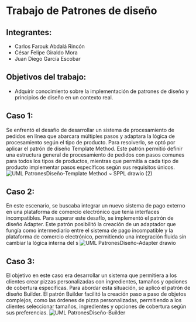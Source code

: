 # Trabajo de Patrones de diseño
## Integrantes:
-	Carlos Farouk Abdalá Rincón
-	César Felipe Giraldo Mora
-	Juan Diego García Escobar
## Objetivos del trabajo:
- Adquirir conocimiento sobre la implementación de patrones de diseño y principios de diseño en un contexto real.
## Caso 1:
Se enfrentó el desafío de desarrollar un sistema de procesamiento de pedidos en línea que abarcara múltiples pasos y adaptara la lógica de procesamiento según el tipo de producto. Para resolverlo, se optó por aplicar el patrón de diseño Template Method. Este patrón permitió definir una estructura general de procesamiento de pedidos con pasos comunes para todos los tipos de productos, mientras que permitía a cada tipo de producto implementar pasos específicos según sus requisitos únicos.
![UML PatronesDiseño-Template Method ~ SPPL drawio (2)](https://github.com/Farouk212022/actividad2Software/assets/88839008/57d735b3-1e2f-4d0b-895d-dd65aa9cd561)

## Caso 2:
En este escenario, se buscaba integrar un nuevo sistema de pago externo en una plataforma de comercio electrónico que tenía interfaces incompatibles. Para superar este desafío, se implementó el patrón de diseño Adapter. Este patrón posibilitó la creación de un adaptador que fungía como intermediario entre el sistema de pago incompatible y la plataforma de comercio electrónico, permitiendo una integración fluida sin cambiar la lógica interna del s
![UML PatronesDiseño-Adapter drawio](https://github.com/Farouk212022/actividad2Software/assets/88839008/60ce74d6-527c-4a56-b302-41cf68f687f8)

## Caso 3:
El objetivo en este caso era desarrollar un sistema que permitiera a los clientes crear pizzas personalizadas con ingredientes, tamaños y opciones de cobertura específicas. Para abordar esta situación, se aplicó el patrón de diseño Builder. El patrón Builder facilitó la creación paso a paso de objetos complejos, como las órdenes de pizza personalizadas, permitiendo a los clientes seleccionar tamaños, ingredientes y opciones de cobertura según sus preferencias.
![UML PatronesDiseño-Builder](https://github.com/Farouk212022/actividad2Software/assets/63802742/534ed8ff-2626-49c1-a3c4-38107440dbf2)

